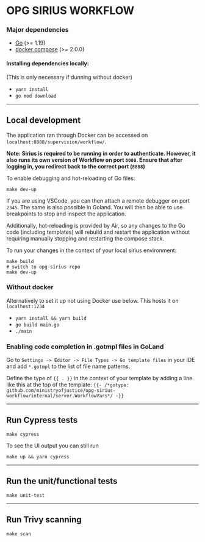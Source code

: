 
# OPG SIRIUS WORKFLOW

### Major dependencies

- [Go](https://golang.org/) (>= 1.19)
- [docker compose](https://docs.docker.com/compose/install/) (>= 2.0.0)

#### Installing dependencies locally:
(This is only necessary if dunning without docker)

- `yarn install`
- `go mod download`
---

## Local development

The application ran through Docker can be accessed on `localhost:8888/supervision/workflow/`.

**Note: Sirius is required to be running in order to authenticate. However, it also runs its own version of Workflow on port `8080`.
Ensure that after logging in, you redirect back to the correct port (`8888`)** 

To enable debugging and hot-reloading of Go files:

`make dev-up`

If you are using VSCode, you can then attach a remote debugger on port `2345`. The same is also possible in Goland.
You will then be able to use breakpoints to stop and inspect the application.

Additionally, hot-reloading is provided by Air, so any changes to the Go code (including templates) 
will rebuild and restart the application without requiring manually stopping and restarting the compose stack.

To run your changes in the context of your local sirius environment:

```
make build
# switch to opg-sirius repo
make dev-up
```

### Without docker

Alternatively to set it up not using Docker use below. This hosts it on `localhost:1234`
  
- `yarn install && yarn build `
- `go build main.go `
- `./main `

### Enabling code completion in .gotmpl files in GoLand

Go to `Settings -> Editor -> File Types -> Go template files` in your IDE and add `*.gotmpl` to the list of file name patterns.

Define the type of `{{ . }}` in the context of your template by adding a line like this at the top of the template:
`{{- /*gotype: github.com/ministryofjustice/opg-sirius-workflow/internal/server.WorkflowVars*/ -}}`

  -------------------------------------------------------------------
## Run Cypress tests

`make cypress`

To see the UI output you can still run 

`make up && yarn cypress`

-------------------------------------------------------------------
## Run the unit/functional tests

`make unit-test`

-------------------------------------------------------------------
## Run Trivy scanning

`make scan`


